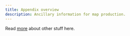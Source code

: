 ```yaml
---
title: Appendix overview
description: Ancillary information for map production.
---
```


Read [more](https://diataxis.fr/reference/) about other stuff here.